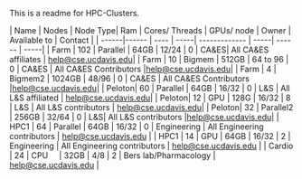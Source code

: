This is a readme for HPC-Clusters.

| Name  | Nodes | Node Type|  Ram | Cores/ Threads | GPUs/ node | Owner | Available to | Contact | 
| ------|------ | ----     | -----| ------------- | -----| ------ | -----| 
| Farm  | 102 | Parallel | 64GB |     12/24 | 0 | CA&ES|   All CA&ES affiliates | help@cse.ucdavis.edu| 
| Farm  | 10  | Bigmem   | 512GB | 64 to 96 | 0 | CA&ES | All CA&ES Contributors |help@cse.ucdavis.edu| 
| Farm  | 4   | Bigmem2  | 1024GB | 48/96   | 0 | CA&ES | All CA&ES Contributors |help@cse.ucdavis.edu| 
| Peloton| 60 | Parallel | 64GB | 16/32 | 0 | L&S | All L&S affiliated | help@cse.ucdavis.edu| 
| Peloton| 12 | GPU      | 128G | 16/32 | 8 | L&S | All L&S contributors | help@cse.ucdavis.edu| 
| Peloton| 32 | Parallel2 | 256GB | 32/64 | 0 |  L&S| All L&S contributors |help@cse.ucdavis.edu| 
| HPC1   | 64 | Parallel | 64GB | 16/32 | 0 | Engineering | All Engineering contributors | help@cse.ucdavis.edu | 
| HPC1   | 14 | GPU      | 64GB | 16/32 | 2 | Engineering | All Engineering contributors | help@cse.ucdavis.edu | 
| Cardio | 24 | CPU      | 32GB | 4/8 | 2 | Bers lab/Pharmacology | help@cse.ucdavis.edu | 


